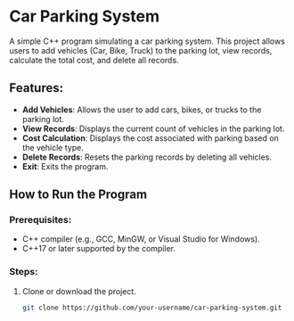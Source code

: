 # Car Parking System

A simple C++ program simulating a car parking system. This project allows users to add vehicles (Car, Bike, Truck) to the parking lot, view records, calculate the total cost, and delete all records.

## Features:
- **Add Vehicles**: Allows the user to add cars, bikes, or trucks to the parking lot.
- **View Records**: Displays the current count of vehicles in the parking lot.
- **Cost Calculation**: Displays the cost associated with parking based on the vehicle type.
- **Delete Records**: Resets the parking records by deleting all vehicles.
- **Exit**: Exits the program.

## How to Run the Program

### Prerequisites:
- C++ compiler (e.g., GCC, MinGW, or Visual Studio for Windows).
- C++17 or later supported by the compiler.

### Steps:
1. Clone or download the project.
   ```bash
   git clone https://github.com/your-username/car-parking-system.git
